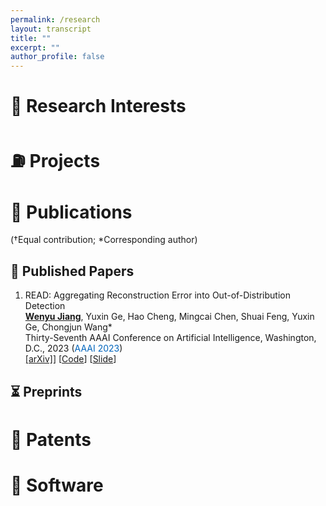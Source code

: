 ```yaml
---
permalink: /research
layout: transcript
title: ""
excerpt: ""
author_profile: false
---
```


# 🧭 Research Interests

# ⛽ Projects

# 📄 Publications
(†Equal contribution; *Corresponding author)
## 🎯 Published Papers
1. READ: Aggregating Reconstruction Error into Out-of-Distribution Detection <br>
<ins>**Wenyu Jiang**</ins>, Yuxin Ge, Hao Cheng, Mingcai Chen, Shuai Feng, Yuxin Ge, Chongjun Wang* <br>
Thirty-Seventh AAAI Conference on Artificial Intelligence, Washington, D.C., 2023 (<font color='#0065BD'>AAAI 2023</font>) <br>
[[arXiv]](https://arxiv.org/abs/2206.07459)] [[Code](https://github.com/lygjwy/READ)] [[Slide](../../assets/slides/read_aaai23.pdf)]

## ⏳ Preprints


# 📃 Patents

# 💾 Software
